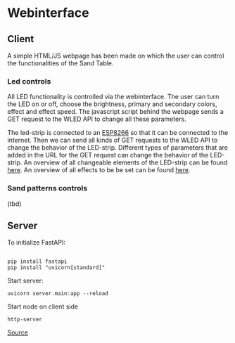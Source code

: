 # Webinterface

## Client

A simple HTML/JS webpage has been made on which the user can control the functionalities of the Sand Table.

### Led controls

All LED functionality is controlled via the webinterface. The user can turn the LED on or off, choose the brightness, primary and secondary colors, effect and effect speed. The javascript script behind the webpage sends a GET request to the WLED API to change all these parameters.

The led-strip is connected to an [ESP8266](https://en.wikipedia.org/wiki/ESP8266) so that it can be connected to the internet. Then we can send all kinds of GET requests to the WLED API to change the behavior of the LED-strip. Different types of parameters that are added in the URL for the GET request can change the behavior of the LED-strip. An overview of all changeable elements of the LED-strip can be found [here](https://kno.wled.ge/interfaces/http-api/). An overview of all effects to be be set can be found [here](https://github.com/Aircoookie/WLED/wiki/List-of-effects-and-palettes).

### Sand patterns controls

(tbd)

## Server

To initialize FastAPI:

```pt

pip install fastapi
pip install "uvicorn[standard]"

```

Start server:

```pt
uvicorn server.main:app --reload
```

Start node on client side

```code
http-server
```

[Source](https://github.com/tiangolo/fastapi)
